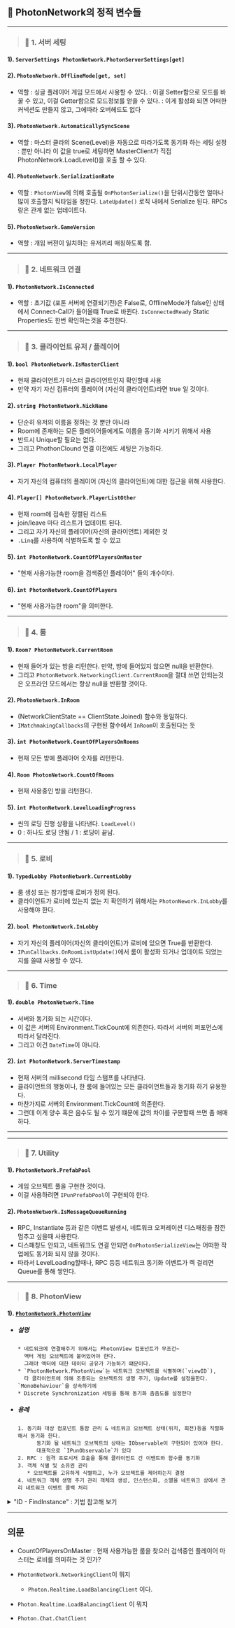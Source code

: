
## 🔄 PhotonNetwork의 정적 변수들

---
> ### 📄   1. 서버 세팅

#### 1). `ServerSettings PhotonNetwork.PhotonServerSettings[get]`
#### 2). `PhotonNetwork.OfflineMode[get, set]`

* 역할 
    :   싱글 플레이어 게임 모드에서 사용할 수 있다.
    :   이걸 Setter함으로 모드를 바꿀 수 있고, 이걸 Getter함으로 모드정보를 얻을 수 있다.
    :   이게 활성화 되면 어떠한 커넥션도 만들지 않고, 그에따라 오버헤드도 없다

#### 3). `PhotonNetwork.AutomaticallySyncScene`

* 역할 
    :   마스터 클라의 Scene(Level)을 자동으로 따라가도록 동기화 하는 세팅 설정
    :   뿐만 아니라 이 값을 true로 세팅하면 MasterClient가 직접 
        PhotonNetwork.LoadLevel()을 호출 할 수 있다.

#### 4). `PhotonNetwork.SerializationRate`

* 역할 
    :   `PhotonView`에 의해 호출될 `OnPhotonSerialize()`을 단위시간동안 얼마나 많이 호출할지 틱타임을 정한다.
        `LateUpdate()` 로직 내에서 Serialize 된다.
        RPCs 랑은 관계 없는 업데이트다.


#### 5). `PhotonNetwork.GameVersion`

* 역할
    : 개임 버젼이 일치하는 유저끼리 매칭하도록 함.

---
> ### 📄   2. 네트워크 연결

#### 1). `PhotonNetwork.IsConnected`

* 역할 
    : 초기값 (포톤 서버에 연결되기전)은 False로,
    OfflineMode가 false인 상태에서 Connect-Call가 들어올떄 True로 바뀐다.
    `IsConnectedReady` Static Properties도 한번 확인하는것을 추천한다.

---
> ### 📄   3. 클라이언트 유저 / 플레이어

#### 1). `bool PhotonNetwork.IsMasterClient`

* 현재 클라이언트가 마스터 클라이언트인지 확인할때 사용
* 만약 자기 자신 컴퓨터의 플레이어 (자신의 클라이언트)라면 true 일 것이다.

#### 2). `string PhotonNetwork.NickName`

* 단순히 유저의 이름을 정하는 것 뿐만 아니라
* Room에 존재하는 모든 플레이어들에게도 이름을 동기화 시키기 위해서 사용
* 반드시 Unique할 필요는 없다.
* 그리고 PhothonClound 연결 이전에도 세팅은 가능하다.

#### 3). `Player PhotonNetwork.LocalPlayer`

* 자기 자신의 컴퓨터의 플레이어 (자신의 클라이언트)에 대한 접근을 위해 사용한다.

#### 4). `Player[] PhotonNetwork.PlayerListOther`

* 현재 room에 접속한 정렬된 리스트
* join/leave 마다 리스트가 업데이트 된다.
* 그리고 자기 자신의 플레이어(자신의 클라이언트) 제외한 것
* `.Linq`를 사용하여 식별하도록 할 수 있고

#### 5). `int PhotonNetwork.CountOfPlayersOnMaster`

* "현재 사용가능한 room을 검색중인 플레이어" 들의 개수이다.

#### 6). `int PhotonNetwork.CountOfPlayers`

* "현재 사용가능한 room"을 의미한다.

---
> ### 📄   4. 룸

#### 1). `Room? PhotonNetwork.CurrentRoom`

* 현재 들어가 있는 방을 리턴한다. 만약, 방에 들어있지 않으면 null을 반환한다.
* 그리고 `PhotonNetwork.NetworkingClient.CurrentRoom`을 절대 쓰면 안되는것은 
오프라인 모드에서는 항상 null을 반환할 것이다.

#### 2). `PhotonNetwork.InRoom`

* (NetworkClientState == ClientState.Joined) 함수와 동일하다.
* `IMatchmakingCallbacks`의 구현된 함수에서 `InRoom`이 호출된다는 듯

#### 3). `int PhotonNetwork.CountOfPlayersOnRooms`

* 현재 모든 방에 플레아어 숫자를 리턴한다.

#### 4). `Room PhotonNetwork.CountOfRooms`

* 현재 사용중인 방을 리턴한다.

#### 5). `int PhotonNetwork.LevelLoadingProgress`

* 씬의 로딩 진행 상황을 나타낸다. `LoadLevel()`
* 0 : 하나도 로딩 안됨 / 1 : 로딩이 끝남.

---
> ### 📄   5. 로비

#### 1). `TypedLobby PhotonNetwork.CurrentLobby`

* 룸 생성 또는 참가할때 로비가 정의 된다.
* 클라이언트가 로비에 있는지 없는 지 확인하기 위해서는 `PhotonNework.InLobby`를 사용해야 한다.

#### 2). `bool PhotonNetwork.InLobby`
* 자기 자신의 플레이어(자신의 클라이언트)가 로비에 있으면 True를 반환한다.
* `IPunCallbacks.OnRoomListUpdate()`에서 룸이 활성화 되거나 업데이트 되었는지를 쓸떄 사용할 수 있다.

---
> ### 📄   6. Time

#### 1). `double PhotonNetwork.Time`

* 서버와 동기화 되는 시간이다.
* 이 값은 서버의 Environment.TickCount에 의존한다. 따라서 서버의 퍼포먼스에 따라서 달라진다.
* 그리고 이건 `DateTime`이 아니다.

#### 2). `int PhotonNetwork.ServerTimestamp`

* 현재 서버의 millisecond 타임 스탬프를 나타낸다.
* 클라이언트의 행동이나, 한 룸에 들어있는 모든 클라이언트들과 동기화 하기 유용한다.
* 마찬가지로 서버의 Environment.TickCount에 의존한다. 
* 그런데 이게 양수 혹은 음수도 될 수 있기 떄문에 값의 차이를 구분할때 쓰면 좀 애매하다.

--- 

---
> ### 📄   7. Utility

#### 1). `PhotonNetwork.PrefabPool`

* 게임 오브젝트 풀을 구현한 것이다.
* 이걸 사용하려면 `IPunPrefabPool`이 구현되야 한다.

#### 2). `PhotonNetwork.IsMessageQueueRunning`

* RPC, Instantiate 등과 같은 이벤트 발생시,
네트워크 오퍼레이션 디스패칭을 잠깐 멈추고 싶을때 사용한다.
* 디스패칭도 안되고, 네트워크도 연결 안되면 `OnPhotonSerializeView`는 어떠한 작업에도 동기화 되지 않을 것이다.
* 따라서 LevelLoading할때나, RPC 등등 네트워크 동기화 이벤트가 렉 걸리면 Queue를 통해 쌓인다.

---
> ### 📄   8. PhotonView

#### 1). [`PhotonNetwork.PhotonView`](https://doc-api.photonengine.com/en/pun/current/class_photon_1_1_pun_1_1_photon_view.html)

* ##### 설명
  ```
  * 네트워크에 연결해주기 위해서는 PhotonView 컴포넌트가 무조건~ 
    액터 게임 오브젝트에 붙어있어야 한다. 
    그래야 액터에 대한 데이터 공유가 가능하기 떄문이다.
  * `PhotonNetwork.PhotonView`는 네트워크 오브젝트를 식별하며(`viewID`), 
    타 클라이언트에 의해 조종되는 오브젝트의 생명 주기, Update를 설정을한다. `MonoBehaviour`을 상속하기에
  * Discrete Synchronization 세팅을 통해 동기화 촘촘도를 설정한다
  ```
* ##### 용례 
  ```
  1. 동기화 대상 컴포넌트 통함 관리 & 네트워크 오브젝트 상태(위치, 회전)등을 직렬화 해서 동기화 한다.
        동기화 될 네트워크 오브젝트의 상태는 IObservable이 구현되어 있어야 한다.
        대표적으로 `IPunObservable`가 있다 
  2. RPC : 원격 프로시저 호출을 통해 클라이언트 간 이벤트와 함수를 동기화
  3. 객체 식별 및 소유권 관리 
     * 오브젝트를 고유하게 식별하고, 누가 오브젝트를 제어하는지 결정
  4. 네트워크 객체 생명 주기 관리 객체의 생성, 인스턴스화, 소멸을 네트워크 상에서 관리 네트워크 이벤트 콜백 처리
  ```

<details>
    <summary> "ID - FindInstance" : 기법 참고해 보기 </summary>

```cs
public class GlobalManager : Singleton<Manager> {
    private static NonAllocDictionary<int, IdentifiableMonoBehaviour> idObjectList;

    public static bool TryLocalClean(IdentifiableMonoBehaviour idObject) {
        idObject.IsRemovedFromLocalObjectList = true;
        return idObjectList.Remove(idObject.ViewID);
    }

    public static IdentifiableMonoBehaviour GetObject(int viewID) {
        IdentifiableMonoBehaviour result = null;
        idObjectList.TryGetValue(viewID, out resutl);
        return result;
    }

    public static void RegisterObject(IdentifiableMonoBehaviour idObject) {
        if(!Application.isPlaying) {
            idObjectList = new NonAllocDictionary<int, IdentifiableMonoBehaviour>();
            return;
        }

        if(idObject.ViewID != 0) {
            IdentifiableMonoBehaviour pushedObject = null;
            if(idObjectList.TryGetValue(idObject.ViewID, out pushedObject)) {
                return;
            }
            idObjectList.Add(idObject.ViewID, idObject);
            idObject.IsRemovedFromLocalObjectList = false;
        }
    }
}

public class IdentifiableMonoBehaviour : MonoBehaviour {
    
    [NoSerialized]
    private int viewItField = 0;
    
    // 네트워크 게임 오브젝트를 식별하는데, per room 방마다 식별한다.
    // 그리고 이 값은 : "1 : 플레이어 ID", "2 : 씬 ID " 다양한게 된다.
    public int ViewID {
        get {return this.viewIdField;}
        set {
            // 이미 ID가 할당 되었으므로 재 초기화 막자
            if(value != 0 && this.viewIdField != 0) {
                Debug.LogWarning(...); return;
            }
            // ViewID = 0을 선언한 것은 일명 이 GameObject를 삭제하는 것과 같다.
            // OnDestroy() 할때 실행되는 것 과 같다.
            if(value == 0 && this.viewIdField != 0) {
                GlobalManager.TryLocalClean(this); //
            }
            this.viewIdField = value;
            if(value != 0) {GlobalManager.RegisterObject(this);}
        }
    }

    protected internal void Awake() {
        if(this.ViewID != 0) {return;} // 이미 초기화 되었으면 재 초기화 막기
        if(this.sceneViewID != 0) {
            this.ViewID = this.sceneViewID;
        }
    }
}
```
</details>

---

## 의문

* CountOfPlayersOnMaster : 현재 사용가능한 룸을 찾으러 검색중인 플레이어
마스터는 로비를 의미하는 것 인가?

* `PhotonNetwork.NetworkingClient`이 뭐지
  * `Photon.Realtime.LoadBalancingClient` 이다.
* `Photon.Realtime.LoadBalancingClient` 이 뭐지
* `Photon.Chat.ChatClient`